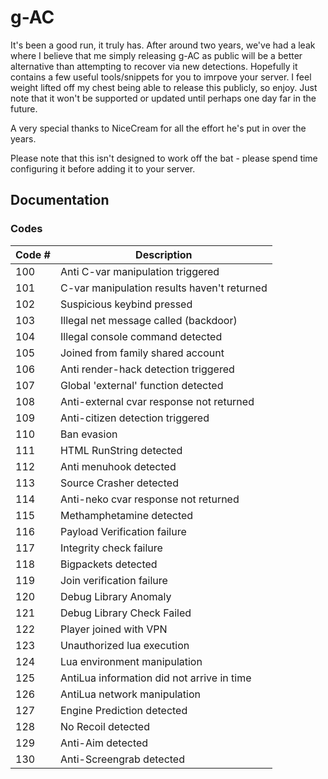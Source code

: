 
# g-AC

It's been a good run, it truly has. After around two years, we've had a leak where I believe that me simply releasing g-AC as public will be a better alternative than attempting to recover via new detections. Hopefully it contains a few useful tools/snippets for you to imrpove your server. I feel weight lifted off my chest being able to release this publicly, so enjoy. Just note that it won't be supported or updated until perhaps one day far in the future.

A very special thanks to NiceCream for all the effort he's put in over the years.

Please note that this isn't designed to work off the bat - please spend time configuring it before adding it to your server.

## Documentation

### Codes

| Code #                    | Description   |
| -------------             | ------------- |
| 100                       | Anti C-var manipulation triggered |
| 101                       | C-var manipulation results haven't returned |
| 102                       | Suspicious keybind pressed |
| 103                       | Illegal net message called (backdoor) |
| 104                       | Illegal console command detected |
| 105                       | Joined from family shared account |
| 106                       | Anti render-hack detection triggered |
| 107                       | Global 'external' function detected |
| 108                       | Anti-external cvar response not returned |
| 109                       | Anti-citizen detection triggered |
| 110                       | Ban evasion |
| 111                       | HTML RunString detected |
| 112                       | Anti menuhook detected |
| 113                       | Source Crasher detected |
| 114                       | Anti-neko cvar response not returned |
| 115                       | Methamphetamine detected |
| 116                       | Payload Verification failure |
| 117                       | Integrity check failure |
| 118                       | Bigpackets detected |
| 119                       | Join verification failure |
| 120                       | Debug Library Anomaly |
| 121                       | Debug Library Check Failed |
| 122                       | Player joined with VPN |
| 123                       | Unauthorized lua execution |
| 124                       | Lua environment manipulation |
| 125                       | AntiLua information did not arrive in time |
| 126                       | AntiLua network manipulation |
| 127                       | Engine Prediction detected |
| 128                       | No Recoil detected |
| 129                       | Anti-Aim detected |
| 130                       | Anti-Screengrab detected |
